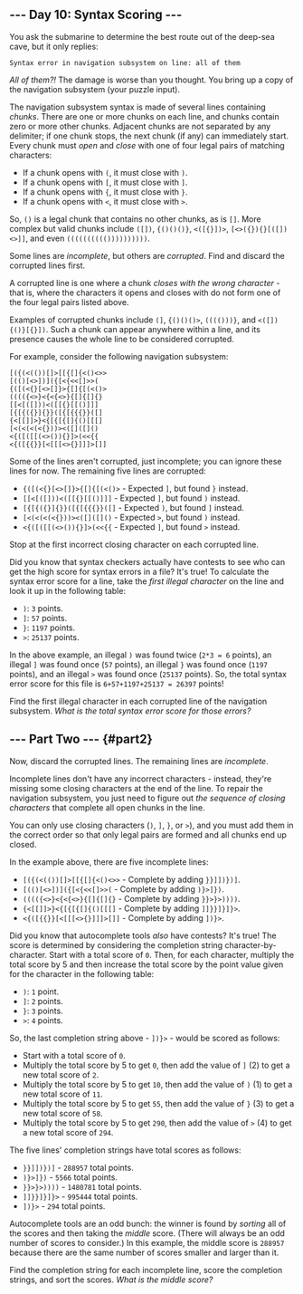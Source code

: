 ## \-\-- Day 10: Syntax Scoring \-\--

You ask the submarine to determine the best route out of the deep-sea
cave, but it only replies:

    Syntax error in navigation subsystem on line: all of them

*All of them?!* The damage is worse than you thought. You bring up a
copy of the navigation subsystem (your puzzle input).

The navigation subsystem syntax is made of several lines containing
*chunks*. There are one or more chunks on each line, and chunks contain
zero or more other chunks. Adjacent chunks are not separated by any
delimiter; if one chunk stops, the next chunk (if any) can immediately
start. Every chunk must *open* and *close* with one of four legal pairs
of matching characters:

-   If a chunk opens with `(`, it must close with `)`.
-   If a chunk opens with `[`, it must close with `]`.
-   If a chunk opens with `{`, it must close with `}`.
-   If a chunk opens with `<`, it must close with `>`.

So, `()` is a legal chunk that contains no other chunks, as is `[]`.
More complex but valid chunks include `([])`, `{()()()}`, `<([{}])>`,
`[<>({}){}[([])<>]]`, and even `(((((((((())))))))))`.

Some lines are *incomplete*, but others are *corrupted*. Find and
discard the corrupted lines first.

A corrupted line is one where a chunk *closes with the wrong
character* - that is, where the characters it opens and closes with do
not form one of the four legal pairs listed above.

Examples of corrupted chunks include `(]`, `{()()()>`, `(((()))}`, and
`<([]){()}[{}])`. Such a chunk can appear anywhere within a line, and
its presence causes the whole line to be considered corrupted.

For example, consider the following navigation subsystem:

    [({(<(())[]>[[{[]{<()<>>
    [(()[<>])]({[<{<<[]>>(
    {([(<{}[<>[]}>{[]{[(<()>
    (((({<>}<{<{<>}{[]{[]{}
    [[<[([]))<([[{}[[()]]]
    [{[{({}]{}}([{[{{{}}([]
    {<[[]]>}<{[{[{[]{()[[[]
    [<(<(<(<{}))><([]([]()
    <{([([[(<>()){}]>(<<{{
    <{([{{}}[<[[[<>{}]]]>[]]

Some of the lines aren\'t corrupted, just incomplete; you can ignore
these lines for now. The remaining five lines are corrupted:

-   `{([(<{}[<>[]}>{[]{[(<()>` - Expected `]`, but found `}` instead.
-   `[[<[([]))<([[{}[[()]]]` - Expected `]`, but found `)` instead.
-   `[{[{({}]{}}([{[{{{}}([]` - Expected `)`, but found `]` instead.
-   `[<(<(<(<{}))><([]([]()` - Expected `>`, but found `)` instead.
-   `<{([([[(<>()){}]>(<<{{` - Expected `]`, but found `>` instead.

Stop at the first incorrect closing character on each corrupted line.

Did you know that syntax checkers actually have contests to see who can
get the high score for syntax errors in a file? It\'s true! To calculate
the syntax error score for a line, take the *first illegal character* on
the line and look it up in the following table:

-   `)`: `3` points.
-   `]`: `57` points.
-   `}`: `1197` points.
-   `>`: `25137` points.

In the above example, an illegal `)` was found twice (`2*3 = 6` points),
an illegal `]` was found once (`57` points), an illegal `}` was found
once (`1197` points), and an illegal `>` was found once (`25137`
points). So, the total syntax error score for this file is
`6+57+1197+25137 = 26397` points!

Find the first illegal character in each corrupted line of the
navigation subsystem. *What is the total syntax error score for those
errors?*

## \-\-- Part Two \-\-- {#part2}

Now, discard the corrupted lines. The remaining lines are *incomplete*.

Incomplete lines don\'t have any incorrect characters - instead,
they\'re missing some closing characters at the end of the line. To
repair the navigation subsystem, you just need to figure out *the
sequence of closing characters* that complete all open chunks in the
line.

You can only use closing characters (`)`, `]`, `}`, or `>`), and you
must add them in the correct order so that only legal pairs are formed
and all chunks end up closed.

In the example above, there are five incomplete lines:

-   `[({(<(())[]>[[{[]{<()<>>` - Complete by adding `}}]])})]`.
-   `[(()[<>])]({[<{<<[]>>(` - Complete by adding `)}>]})`.
-   `(((({<>}<{<{<>}{[]{[]{}` - Complete by adding `}}>}>))))`.
-   `{<[[]]>}<{[{[{[]{()[[[]` - Complete by adding `]]}}]}]}>`.
-   `<{([{{}}[<[[[<>{}]]]>[]]` - Complete by adding `])}>`.

Did you know that autocomplete tools *also* have contests? It\'s true!
The score is determined by considering the completion string
character-by-character. Start with a total score of `0`. Then, for each
character, multiply the total score by 5 and then increase the total
score by the point value given for the character in the following table:

-   `)`: `1` point.
-   `]`: `2` points.
-   `}`: `3` points.
-   `>`: `4` points.

So, the last completion string above - `])}>` - would be scored as
follows:

-   Start with a total score of `0`.
-   Multiply the total score by 5 to get `0`, then add the value of
    `]` (2) to get a new total score of `2`.
-   Multiply the total score by 5 to get `10`, then add the value of
    `)` (1) to get a new total score of `11`.
-   Multiply the total score by 5 to get `55`, then add the value of
    `}` (3) to get a new total score of `58`.
-   Multiply the total score by 5 to get `290`, then add the value of
    `>` (4) to get a new total score of `294`.

The five lines\' completion strings have total scores as follows:

-   `}}]])})]` - `288957` total points.
-   `)}>]})` - `5566` total points.
-   `}}>}>))))` - `1480781` total points.
-   `]]}}]}]}>` - `995444` total points.
-   `])}>` - `294` total points.

Autocomplete tools are an odd bunch: the winner is found by *sorting*
all of the scores and then taking the *middle* score. (There will always
be an odd number of scores to consider.) In this example, the middle
score is `288957` because there are the same number of scores smaller
and larger than it.

Find the completion string for each incomplete line, score the
completion strings, and sort the scores. *What is the middle score?*

